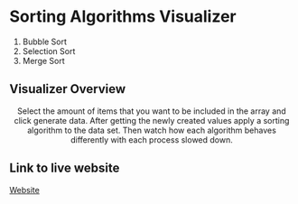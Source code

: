 # Sorting Algorithms Visualizer

1.  Bubble Sort
2.  Selection Sort
3.  Merge Sort

## Visualizer Overview
<div style="text-align:center; width:100%;">
<p style="text-align:center;">Select the amount of items that you want to be included in the array and click generate data.
After getting the newly created values apply a sorting algorithm to the data set. Then watch how each algorithm behaves differently with each process slowed down.</p>
</div>
  
## Link to live website

[Website](https://sortalgorithms.netlify.app/)
